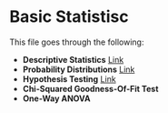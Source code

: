 # Basic Statistisc

This file goes through the following:

- **Descriptive Statistics** [Link](https://github.com/mbelkhei/Statistics/blob/master/Basic%20statistics/Descriptive%20Statistcs.ipynb)
- **Probability Distributions** [Link](https://github.com/mbelkhei/Statistics/blob/master/Basic%20statistics/Descriptive%20Statistcs.ipynb)
- **Hypothesis Testing** [Link](https://github.com/mbelkhei/Statistics/blob/master/Basic%20statistics/Hypothesis%20Testing.ipynb)
- **Chi-Squared Goodness-Of-Fit Test**
- **One-Way ANOVA**


